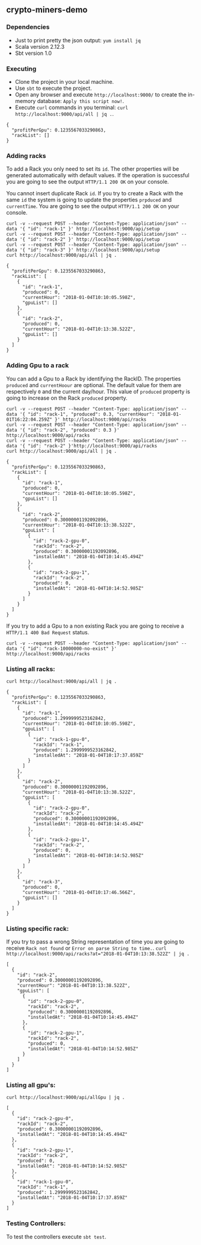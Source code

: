 ## crypto-miners-demo

### Dependencies
 - Just to print pretty the json output: `yum install jq`
 - Scala version 2.12.3
 - Sbt version 1.0

### Executing
 - Clone the project in your local machine.
 - Use `sbt` to execute the project.
 - Open any browser and execute `http://localhost:9000/` to create the in-memory database: `Apply this script now!`.
 - Execute `curl` commands in you terminal: `curl http://localhost:9000/api/all | jq .`.
```
{
  "profitPerGpu": 0.1235567033290863,
  "rackList": []
}
```

### Adding racks
To add a Rack you only need to set its `id`. The other properties will be generated automatically with default values. If the operation is successful you are going to see the output `HTTP/1.1 200 OK` on your console.

You cannot insert duplicate Rack `id`. If you try to create a Rack with the same `id` the system is going to update the properties `prpduced` and `currentTime`. You are going to see the output `HTTP/1.1 200 OK` on your console.
```
curl -v --request POST --header "Content-Type: application/json" --data '{ "id": "rack-1" }' http://localhost:9000/api/setup
curl -v --request POST --header "Content-Type: application/json" --data '{ "id": "rack-2" }' http://localhost:9000/api/setup
curl -v --request POST --header "Content-Type: application/json" --data '{ "id": "rack-3" }' http://localhost:9000/api/setup
curl http://localhost:9000/api/all | jq .
```
```
{
  "profitPerGpu": 0.1235567033290863,
  "rackList": [
    {
      "id": "rack-1",
      "produced": 0,
      "currentHour": "2018-01-04T10:10:05.598Z",
      "gpuList": []
    },
    {
      "id": "rack-2",
      "produced": 0,
      "currentHour": "2018-01-04T10:13:38.522Z",
      "gpuList": []
    }
  ]
}
```

### Adding Gpu to a rack
You can add a Gpu to a Rack by identifying the RackID. The properties `produced` and `currentHoour` are optional. The default value for them are respectively `0` and the current day/hour. This value of `produced` property is going to increase on the Rack `produced` property.
```
curl -v --request POST --header "Content-Type: application/json" --data '{ "id": "rack-1", "produced": 0.3, "currentHour": "2018-01-01T16:22:04.259Z" }' http://localhost:9000/api/racks
curl -v --request POST --header "Content-Type: application/json" --data '{ "id": "rack-2", "produced": 0.3 }' http://localhost:9000/api/racks
curl -v --request POST --header "Content-Type: application/json" --data '{ "id": "rack-2" }'http://localhost:9000/api/racks
curl http://localhost:9000/api/all | jq .
```
```
{
  "profitPerGpu": 0.1235567033290863,
  "rackList": [
    {
      "id": "rack-1",
      "produced": 0,
      "currentHour": "2018-01-04T10:10:05.598Z",
      "gpuList": []
    },
    {
      "id": "rack-2",
      "produced": 0.30000001192092896,
      "currentHour": "2018-01-04T10:13:38.522Z",
      "gpuList": [
        {
          "id": "rack-2-gpu-0",
          "rackId": "rack-2",
          "produced": 0.30000001192092896,
          "installedAt": "2018-01-04T10:14:45.494Z"
        },
        {
          "id": "rack-2-gpu-1",
          "rackId": "rack-2",
          "produced": 0,
          "installedAt": "2018-01-04T10:14:52.985Z"
        }
      ]
    }
  ]
}
```
If you try to add a Gpu to a non existing Rack you are going to receive a `HTTP/1.1 400 Bad Request` status.
```
curl -v --request POST --header "Content-Type: application/json" --data '{ "id": "rack-10000000-no-exist" }' http://localhost:9000/api/racks
```


### Listing all racks:
`curl http://localhost:9000/api/all | jq .`
```
{
  "profitPerGpu": 0.1235567033290863,
  "rackList": [
    {
      "id": "rack-1",
      "produced": 1.2999999523162842,
      "currentHour": "2018-01-04T10:10:05.598Z",
      "gpuList": [
        {
          "id": "rack-1-gpu-0",
          "rackId": "rack-1",
          "produced": 1.2999999523162842,
          "installedAt": "2018-01-04T10:17:37.859Z"
        }
      ]
    },
    {
      "id": "rack-2",
      "produced": 0.30000001192092896,
      "currentHour": "2018-01-04T10:13:38.522Z",
      "gpuList": [
        {
          "id": "rack-2-gpu-0",
          "rackId": "rack-2",
          "produced": 0.30000001192092896,
          "installedAt": "2018-01-04T10:14:45.494Z"
        },
        {
          "id": "rack-2-gpu-1",
          "rackId": "rack-2",
          "produced": 0,
          "installedAt": "2018-01-04T10:14:52.985Z"
        }
      ]
    },
    {
      "id": "rack-3",
      "produced": 0,
      "currentHour": "2018-01-04T10:17:46.566Z",
      "gpuList": []
    }
  ]
}
```

### Listing specific rack:
If you try to pass a wrong String representation of time you are going to receive `Rack not found` or `Error on parse String to time.`.
`curl http://localhost:9000/api/racks?at="2018-01-04T10:13:38.522Z" | jq .`
```
[
  {
    "id": "rack-2",
    "produced": 0.30000001192092896,
    "currentHour": "2018-01-04T10:13:38.522Z",
    "gpuList": [
      {
        "id": "rack-2-gpu-0",
        "rackId": "rack-2",
        "produced": 0.30000001192092896,
        "installedAt": "2018-01-04T10:14:45.494Z"
      },
      {
        "id": "rack-2-gpu-1",
        "rackId": "rack-2",
        "produced": 0,
        "installedAt": "2018-01-04T10:14:52.985Z"
      }
    ]
  }
]
```

### Listing all gpu's:
`curl http://localhost:9000/api/allGpu | jq .`
```
[
  {
    "id": "rack-2-gpu-0",
    "rackId": "rack-2",
    "produced": 0.30000001192092896,
    "installedAt": "2018-01-04T10:14:45.494Z"
  },
  {
    "id": "rack-2-gpu-1",
    "rackId": "rack-2",
    "produced": 0,
    "installedAt": "2018-01-04T10:14:52.985Z"
  },
  {
    "id": "rack-1-gpu-0",
    "rackId": "rack-1",
    "produced": 1.2999999523162842,
    "installedAt": "2018-01-04T10:17:37.859Z"
  }
]
```

### Testing Controllers:
To test the controllers execute `sbt test`.



